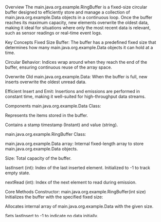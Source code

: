 Overview
The main.java.org.example.RingBuffer is a fixed-size circular buffer designed to efficiently store and manage a collection of main.java.org.example.Data objects in a continuous loop. Once the buffer reaches its maximum capacity, new elements overwrite the oldest data, making it ideal for situations where only the most recent data is relevant, such as sensor readings or real-time event logs.

Key Concepts
Fixed Size Buffer: The buffer has a predefined fixed size that determines how many main.java.org.example.Data objects it can hold at a time.

Circular Behavior: Indices wrap around when they reach the end of the buffer, ensuring continuous reuse of the array space.

Overwrite Old main.java.org.example.Data: When the buffer is full, new inserts overwrite the oldest unread data.

Efficient Insert and Emit: Insertions and emissions are performed in constant time, making it well-suited for high-throughput data streams.

Components
main.java.org.example.Data Class:

Represents the items stored in the buffer.

Contains a stamp timestamp (Instant) and value (string).

main.java.org.example.RingBuffer Class:

main.java.org.example.Data array: Internal fixed-length array to store main.java.org.example.Data objects.

Size: Total capacity of the buffer.

lastInsert (int): Index of the last inserted element. Initialized to -1 to track empty state.

nextRead (int): Index of the next element to read during emission.

Core Methods
Constructor: main.java.org.example.RingBuffer(int size)
Initializes the buffer with the specified fixed size:

Allocates internal array of main.java.org.example.Data with the given size.

Sets lastInsert to -1 to indicate no data initially.

Sets nextRead to 0 corresponding to the position to read next.

insert(main.java.org.example.Data input)
Handles adding new data to the buffer:

Advances lastInsert by one (wrapping via modulo if reaching the end).

Saves the input data at that index.

If nextRead is equal to lastInsert, it means the buffer is full and nextRead is advanced, overwriting oldest data.

This circular index movement ensures continuous use of the buffer space without shifting elements.

emit() : List<main.java.org.example.Data>
Returns all unread data since the last emission:

Starts reading from nextRead.

Collects non-null data elements to an output list.

Clears those elements from the buffer (sets to null).

Stops when it reaches the lastInsert (latest inserted element) or when the buffer is empty.

Advances nextRead index as it emits.

If no new data is available, returns an empty list.

Usage and Behavior
The buffer works efficiently for streaming and cyclic data writing scenarios.

It prevents memory overhead by reusing the same fixed-size array.

Maintains order of insertions during emit operations.

Supports continuous writing without requiring resizing or memory reallocation.